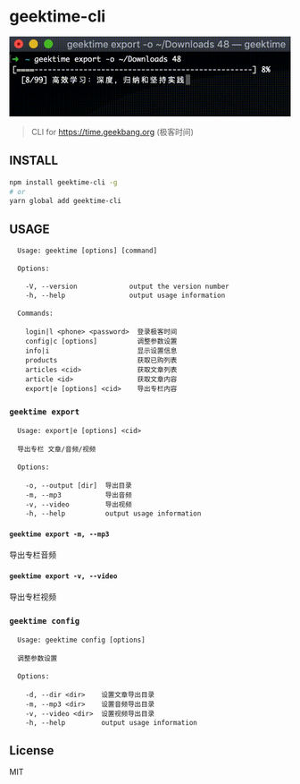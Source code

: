 # geektime-cli

<div align="center">
  <img src="screenshot-export.gif" alt="geektime-cli screenshot">
</div>

> CLI for <https://time.geekbang.org> (极客时间)

## INSTALL
```bash
npm install geektime-cli -g
# or
yarn global add geektime-cli
```

## USAGE
```
  Usage: geektime [options] [command]

  Options:

    -V, --version             output the version number
    -h, --help                output usage information

  Commands:

    login|l <phone> <password>  登录极客时间
    config|c [options]          调整参数设置
    info|i                      显示设置信息
    products                    获取已购列表
    articles <cid>              获取文章列表
    article <id>                获取文章内容
    export|e [options] <cid>    导出专栏内容

```

### `geektime export`

```
  Usage: export|e [options] <cid>

  导出专栏 文章/音频/视频

  Options:

    -o, --output [dir]  导出目录
    -m, --mp3           导出音频
    -v, --video         导出视频
    -h, --help          output usage information
```

#### `geektime export -m, --mp3`
导出专栏音频

#### `geektime export -v, --video`
导出专栏视频

### `geektime config`
```
  Usage: geektime config [options]

  调整参数设置

  Options:

    -d, --dir <dir>    设置文章导出目录
    -m, --mp3 <dir>    设置音频导出目录
    -v, --video <dir>  设置视频导出目录
    -h, --help         output usage information
```

## License

MIT
